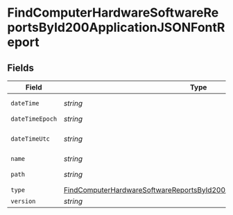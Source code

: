 # FindComputerHardwareSoftwareReportsById200ApplicationJSONFontReport


## Fields

| Field                                                                                                                                                                         | Type                                                                                                                                                                          | Required                                                                                                                                                                      | Description                                                                                                                                                                   | Example                                                                                                                                                                       |
| ----------------------------------------------------------------------------------------------------------------------------------------------------------------------------- | ----------------------------------------------------------------------------------------------------------------------------------------------------------------------------- | ----------------------------------------------------------------------------------------------------------------------------------------------------------------------------- | ----------------------------------------------------------------------------------------------------------------------------------------------------------------------------- | ----------------------------------------------------------------------------------------------------------------------------------------------------------------------------- |
| `dateTime`                                                                                                                                                                    | *string*                                                                                                                                                                      | :heavy_minus_sign:                                                                                                                                                            | N/A                                                                                                                                                                           | 2017-07-07 18:37:04                                                                                                                                                           |
| `dateTimeEpoch`                                                                                                                                                               | *string*                                                                                                                                                                      | :heavy_minus_sign:                                                                                                                                                            | N/A                                                                                                                                                                           | 1499470624555                                                                                                                                                                 |
| `dateTimeUtc`                                                                                                                                                                 | *string*                                                                                                                                                                      | :heavy_minus_sign:                                                                                                                                                            | N/A                                                                                                                                                                           | 2017-07-07T18:37:04.555-0500                                                                                                                                                  |
| `name`                                                                                                                                                                        | *string*                                                                                                                                                                      | :heavy_minus_sign:                                                                                                                                                            | N/A                                                                                                                                                                           | Al Nile.ttc                                                                                                                                                                   |
| `path`                                                                                                                                                                        | *string*                                                                                                                                                                      | :heavy_minus_sign:                                                                                                                                                            | N/A                                                                                                                                                                           | /Library/Fonts/Al Nile.ttc                                                                                                                                                    |
| `type`                                                                                                                                                                        | [FindComputerHardwareSoftwareReportsById200ApplicationJSONFontReportType](../../models/operations/findcomputerhardwaresoftwarereportsbyid200applicationjsonfontreporttype.md) | :heavy_minus_sign:                                                                                                                                                            | N/A                                                                                                                                                                           |                                                                                                                                                                               |
| `version`                                                                                                                                                                     | *string*                                                                                                                                                                      | :heavy_minus_sign:                                                                                                                                                            | N/A                                                                                                                                                                           | n/a                                                                                                                                                                           |